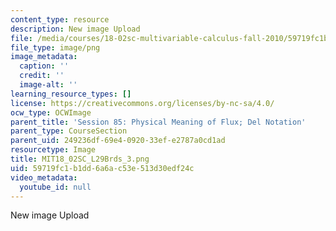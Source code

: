 ```yaml
---
content_type: resource
description: New image Upload
file: /media/courses/18-02sc-multivariable-calculus-fall-2010/59719fc1b1dd6a6ac53e513d30edf24c_MIT18_02SC_L29Brds_3.png
file_type: image/png
image_metadata:
  caption: ''
  credit: ''
  image-alt: ''
learning_resource_types: []
license: https://creativecommons.org/licenses/by-nc-sa/4.0/
ocw_type: OCWImage
parent_title: 'Session 85: Physical Meaning of Flux; Del Notation'
parent_type: CourseSection
parent_uid: 249236df-69e4-0920-33ef-e2787a0cd1ad
resourcetype: Image
title: MIT18_02SC_L29Brds_3.png
uid: 59719fc1-b1dd-6a6a-c53e-513d30edf24c
video_metadata:
  youtube_id: null
---
```

New image Upload